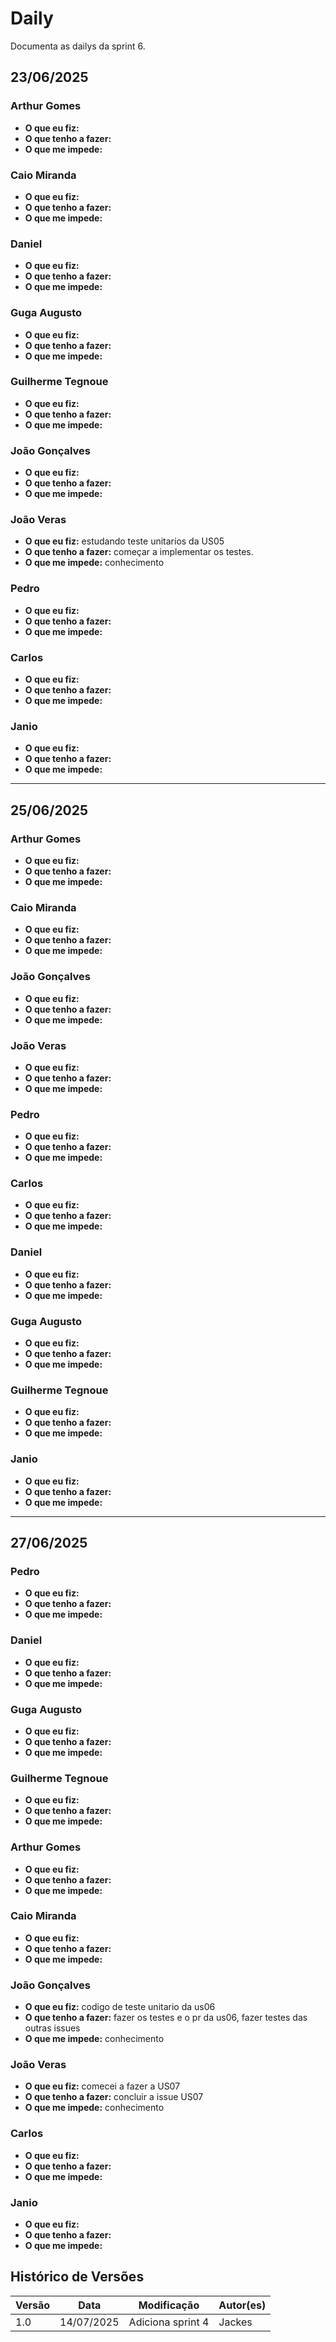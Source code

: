 # Daily

Documenta as dailys da sprint 6.

## 23/06/2025

### Arthur Gomes

* **O que eu fiz:** 
* **O que tenho a fazer:** 
* **O que me impede:** 

### Caio Miranda

* **O que eu fiz:** 
* **O que tenho a fazer:** 
* **O que me impede:** 

### Daniel

* **O que eu fiz:** 
* **O que tenho a fazer:** 
* **O que me impede:** 

### Guga Augusto

* **O que eu fiz:** 
* **O que tenho a fazer:** 
* **O que me impede:** 

### Guilherme Tegnoue

* **O que eu fiz:** 
* **O que tenho a fazer:** 
* **O que me impede:** 

### João Gonçalves

* **O que eu fiz:** 
* **O que tenho a fazer:** 
* **O que me impede:** 

### João Veras

* **O que eu fiz:** estudando teste unitarios da US05
* **O que tenho a fazer:** começar a implementar os testes.
* **O que me impede:** conhecimento

### Pedro

* **O que eu fiz:** 
* **O que tenho a fazer:** 
* **O que me impede:** 

### Carlos

* **O que eu fiz:** 
* **O que tenho a fazer:** 
* **O que me impede:** 

### Janio

* **O que eu fiz:** 
* **O que tenho a fazer:** 
* **O que me impede:** 

---

## 25/06/2025

### Arthur Gomes

* **O que eu fiz:** 
* **O que tenho a fazer:** 
* **O que me impede:** 

### Caio Miranda

* **O que eu fiz:** 
* **O que tenho a fazer:** 
* **O que me impede:** 

### João Gonçalves

* **O que eu fiz:** 
* **O que tenho a fazer:** 
* **O que me impede:** 

### João Veras

* **O que eu fiz:** 
* **O que tenho a fazer:** 
* **O que me impede:** 

### Pedro

* **O que eu fiz:** 
* **O que tenho a fazer:** 
* **O que me impede:** 

### Carlos

* **O que eu fiz:** 
* **O que tenho a fazer:** 
* **O que me impede:** 

### Daniel

* **O que eu fiz:** 
* **O que tenho a fazer:** 
* **O que me impede:** 

### Guga Augusto

* **O que eu fiz:** 
* **O que tenho a fazer:** 
* **O que me impede:** 

### Guilherme Tegnoue

* **O que eu fiz:** 
* **O que tenho a fazer:**
* **O que me impede:** 

### Janio

* **O que eu fiz:** 
* **O que tenho a fazer:** 
* **O que me impede:** 

---

## 27/06/2025

### Pedro

* **O que eu fiz:** 
* **O que tenho a fazer:**
* **O que me impede:** 

### Daniel

* **O que eu fiz:** 
* **O que tenho a fazer:** 
* **O que me impede:** 

### Guga Augusto

* **O que eu fiz:** 
* **O que tenho a fazer:** 
* **O que me impede:** 

### Guilherme Tegnoue

* **O que eu fiz:** 
* **O que tenho a fazer:** 
* **O que me impede:** 

### Arthur Gomes

* **O que eu fiz:** 
* **O que tenho a fazer:** 
* **O que me impede:** 

### Caio Miranda

* **O que eu fiz:** 
* **O que tenho a fazer:** 
* **O que me impede:** 

### João Gonçalves

* **O que eu fiz:** codigo de teste unitario da us06
* **O que tenho a fazer:** fazer os testes e o pr da us06, fazer testes das outras issues 
* **O que me impede:** conhecimento

### João Veras

* **O que eu fiz:** comecei a fazer a US07
* **O que tenho a fazer:** concluir a issue US07
* **O que me impede:** conhecimento

### Carlos

* **O que eu fiz:** 
* **O que tenho a fazer:** 
* **O que me impede:** 

### Janio

* **O que eu fiz:** 
* **O que tenho a fazer:** 
* **O que me impede:** 

## Histórico de Versões

| Versão | Data       | Modificação       | Autor(es) |
| ------ | ---------- | ----------------- | --------- |
| 1.0    | 14/07/2025 | Adiciona sprint 4 |  Jackes   |
